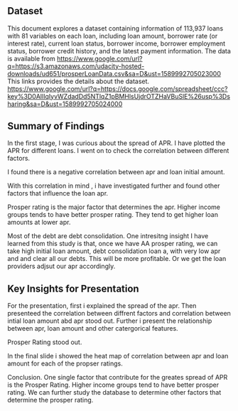 # 

## Dataset

This document explores a dataset containing information of 113,937 loans with 81 variables on each loan, including loan amount, borrower rate (or interest rate), current loan status, borrower income, borrower employment status, borrower credit history, and the latest payment information. The data is available from https://www.google.com/url?q=https://s3.amazonaws.com/udacity-hosted-downloads/ud651/prosperLoanData.csv&sa=D&ust=1589992705023000
This links provides the details about the dataset. https://www.google.com/url?q=https://docs.google.com/spreadsheet/ccc?key%3D0AllIqIyvWZdadDd5NTlqZ1pBMHlsUjdrOTZHaVBuSlE%26usp%3Dsharing&sa=D&ust=1589992705024000


## Summary of Findings

In the first stage, I was curious about the spread of APR. I have plotted the APR for different loans. I went on to check the correlation between different factors.

I found there is a negative correlation between apr and loan initial amount. 

With this correlation in mind , i have investigated further and found other factors that influence the loan apr.

Prosper rating is the major factor that determines the apr. Higher income groups tends to have better prosper rating. They tend to get higher loan amounts at lower apr.

Most of the debt are debt consolidation. One intresitng insight I have learned from this study is that, once we have AA prosper rating, we can take high initial loan amount,  debt consolidation loan a, with very low apr and and clear all our debts. This will be more profitable. Or we get the loan providers adjsut our apr accordingly. 


## Key Insights for Presentation


For the presentation, first i explained the spread of the apr.
Then presenteed the correlation between diffrent factors and correlation between intial loan amount abd apr stood out.
Further i present the relationship between apr, loan amount and other catergorical features.

Prosper Rating stood out. 

In the final slide i showed the heat map of correlation between apr and loan amount for each of the propser ratings. 

Conclusion. One single factor that contribute for the greates spread of APR is the Prosper Rating. Higher income groups tend to have better prosper rating. We can further study the database to determine other factors that determine the prosper rating. 